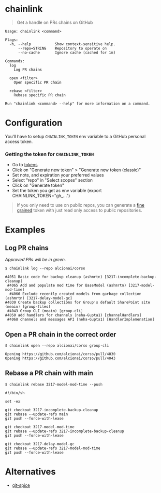 # chainlink

> Get a handle on PRs chains on GitHub

```
Usage: chainlink <command>

Flags:
  -h, --help           Show context-sensitive help.
      --repo=STRING    Repository to operate on
      --no-cache       Ignore cache (cached for 1m)

Commands:
  log
    Log PR chains

  open <filter>
    Open specific PR chain

  rebase <filter>
    Rebase specific PR chain

Run "chainlink <command> --help" for more information on a command.
```

# Configuration

You'll have to setup `CHAINLINK_TOKEN` env variable to a GitHub personal access token.

### Getting the token for `CHAINLINK_TOKEN`

- Go to [tokens](https://github.com/settings/tokens)
- Click on "Generate new token" > "Generate new token (classic)"
- Set note, and expiration your preferred values
- Select "repo" in "Select scopes" section
- Click on "Generate token"
- Set the token you get as env variable (export CHAINLINK_TOKEN="gh_...")

> If you only need to use on public repos, you can generate a [fine
> grained](https://github.com/settings/tokens?type=beta) token with
> just read only access to public repositories.

# Examples

## Log PR chains

_Approved PRs will be in green._

```
$ chainlink log --repo alcionai/corso

#4051 Basic code for backup cleanup (ashmrtn) [3217-incomplete-backup-cleanup]
 #4065 Add and populate mod time for BaseModel (ashmrtn) [3217-model-mod-time]
  #4066 Exclude recently created models from garbage collection (ashmrtn) [3217-delay-model-gc]
#4030 Create backup collections for Group's default SharePoint site (meain) [group-files]
 #4043 Group CLI (meain) [group-cli]
#4050 add handlers for channels (neha-Gupta1) [channelHandlers]
 #4068 channels and messages API (neha-Gupta1) [HandlerImplemenation]
```

## Open a PR chain in the correct order

```
$ chainlink open --repo alcionai/corso group-cli

Opening https://github.com/alcionai/corso/pull/4030
Opening https://github.com/alcionai/corso/pull/4043
```

## Rebase a PR chain with main

```
$ chainlink rebase 3217-model-mod-time --push

#!/bin/sh

set -ex

git checkout 3217-incomplete-backup-cleanup
git rebase --update-refs main
git push --force-with-lease

git checkout 3217-model-mod-time
git rebase --update-refs 3217-incomplete-backup-cleanup
git push --force-with-lease

git checkout 3217-delay-model-gc
git rebase --update-refs 3217-model-mod-time
git push --force-with-lease
```

# Alternatives

- [git-spice](https://abhinav.github.io/git-spice/)
